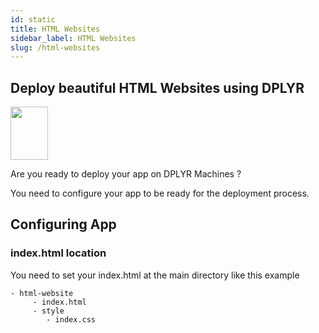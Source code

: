 ```yaml
---
id: static
title: HTML Websites
sidebar_label: HTML Websites
slug: /html-websites
---
```

## Deploy beautiful HTML Websites using DPLYR 
<img class="right-image" src="https://i.imgur.com/XhNuJMs.png" width="60px" height="85px" />
<p>Are you ready to deploy your app on DPLYR Machines ?</p>
You need to configure your app to be ready for the deployment process. 

## Configuring App

### index.html location
You need to set your index.html at the main directory like this example
```
- html-website
     - index.html
     - style
        - index.css
```
